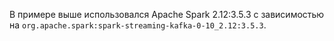 В примере выше использовался Apache Spark 2.12:3.5.3 с зависимостью на `org.apache.spark:spark-streaming-kafka-0-10_2.12:3.5.3`.